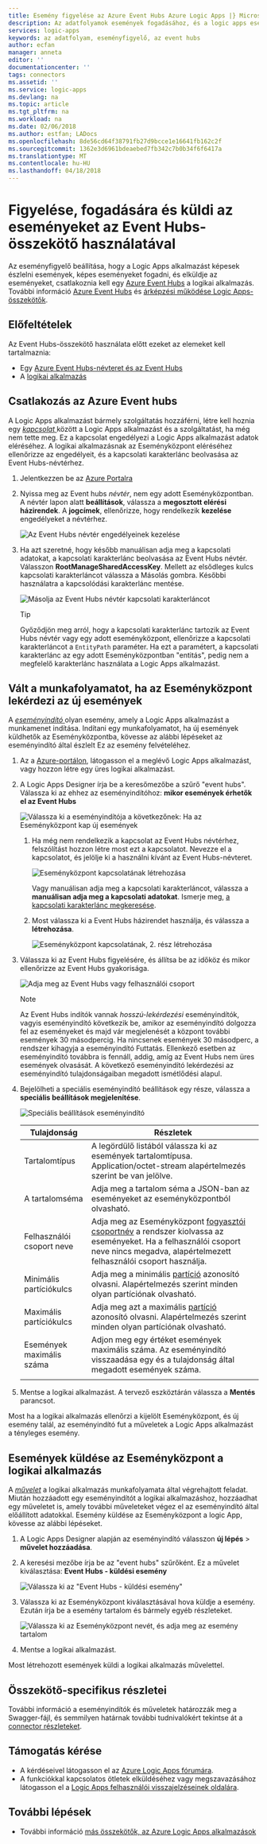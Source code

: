 ```yaml
---
title: Esemény figyelése az Azure Event Hubs Azure Logic Apps |} Microsoft Docs
description: Az adatfolyamok események fogadásához, és a logic apps események küldése az Azure Event Hubs használatával figyelése
services: logic-apps
keywords: az adatfolyam, eseményfigyelő, az event hubs
author: ecfan
manager: anneta
editor: ''
documentationcenter: ''
tags: connectors
ms.assetid: ''
ms.service: logic-apps
ms.devlang: na
ms.topic: article
ms.tgt_pltfrm: na
ms.workload: na
ms.date: 02/06/2018
ms.author: estfan; LADocs
ms.openlocfilehash: 8de56cd64f38791fb27d9bcce1e16641fb162c2f
ms.sourcegitcommit: 1362e3d6961bdeaebed7fb342c7b0b34f6f6417a
ms.translationtype: MT
ms.contentlocale: hu-HU
ms.lasthandoff: 04/18/2018
---
```

# <a name="monitor-receive-and-send-events-with-the-event-hubs-connector"></a>Figyelése, fogadására és küldi az eseményeket az Event Hubs-összekötő használatával

Az eseményfigyelő beállítása, hogy a Logic Apps alkalmazást képesek észlelni események, képes eseményeket fogadni, és elküldje az eseményeket, csatlakoznia kell egy [Azure Event Hubs](https://azure.microsoft.com/services/event-hubs) a logikai alkalmazás. További információ [Azure Event Hubs](../event-hubs/event-hubs-what-is-event-hubs.md) és [árképzési működése Logic Apps-összekötők](../logic-apps/logic-apps-pricing.md).

## <a name="prerequisites"></a>Előfeltételek

Az Event Hubs-összekötő használata előtt ezeket az elemeket kell tartalmaznia:

* Egy [Azure Event Hubs-névteret és az Event Hubs](../event-hubs/event-hubs-create.md)
* A [logikai alkalmazás](../logic-apps/quickstart-create-first-logic-app-workflow.md)

<a name="permissions-connection-string"></a>

## <a name="connect-to-azure-event-hubs"></a>Csatlakozás az Azure Event hubs

A Logic Apps alkalmazást bármely szolgáltatás hozzáférni, létre kell hoznia egy [ *kapcsolat* ](./connectors-overview.md) között a Logic Apps alkalmazást és a szolgáltatást, ha még nem tette meg. Ez a kapcsolat engedélyezi a Logic Apps alkalmazást adatok eléréséhez. A logikai alkalmazásnak az Eseményközpont eléréséhez ellenőrizze az engedélyeit, és a kapcsolati karakterlánc beolvasása az Event Hubs-névtérhez.

1.  Jelentkezzen be az [Azure Portalra](https://portal.azure.com "Azure Portal") 

2.  Nyissa meg az Event hubs *névtér*, nem egy adott Eseményközpontban. A névtér lapon alatt **beállítások**, válassza a **megosztott elérési házirendek**. A **jogcímek**, ellenőrizze, hogy rendelkezik **kezelése** engedélyeket a névtérhez.

    ![Az Event Hubs névtér engedélyeinek kezelése](./media/connectors-create-api-azure-event-hubs/event-hubs-namespace.png)

3. Ha azt szeretné, hogy később manuálisan adja meg a kapcsolati adatokat, a kapcsolati karakterlánc beolvasása az Event Hubs névtér. Válasszon **RootManageSharedAccessKey**. Mellett az elsődleges kulcs kapcsolati karakterláncot válassza a Másolás gombra. Későbbi használatra a kapcsolódási karakterlánc mentése.

    ![Másolja az Event Hubs névtér kapcsolati karakterláncot](media/connectors-create-api-azure-event-hubs/find-event-hub-namespace-connection-string.png)

    > [!TIP]
    > Győződjön meg arról, hogy a kapcsolati karakterlánc tartozik az Event Hubs névtér vagy egy adott eseményközpont, ellenőrizze a kapcsolati karakterláncot a `EntityPath` paraméter. Ha ezt a paramétert, a kapcsolati karakterlánc az egy adott Eseményközpontban "entitás", pedig nem a megfelelő karakterlánc használata a Logic Apps alkalmazást.

## <a name="trigger-workflow-when-your-event-hub-gets-new-events"></a>Vált a munkafolyamatot, ha az Eseményközpont lekérdezi az új események

A [ *eseményindító* ](../logic-apps/logic-apps-overview.md#logic-app-concepts) olyan esemény, amely a Logic Apps alkalmazást a munkamenet indítása. Indítani egy munkafolyamatot, ha új események küldhetők az Eseményközpontba, kövesse az alábbi lépéseket az eseményindító által észlelt Ez az esemény felvételéhez.

1. Az a [Azure-portálon](https://portal.azure.com "Azure-portálon"), látogasson el a meglévő Logic Apps alkalmazást, vagy hozzon létre egy üres logikai alkalmazást.

2. A Logic Apps Designer írja be a keresőmezőbe a szűrő "event hubs". Válassza ki az ehhez az eseményindítóhoz: **mikor események érhetők el az Event Hubs**

   ![Válassza ki a eseményindítója a következőnek: Ha az Eseményközpont kap új események](./media/connectors-create-api-azure-event-hubs/find-event-hubs-trigger.png)

   1. Ha még nem rendelkezik a kapcsolat az Event Hubs névtérhez, felszólítást hozzon létre most ezt a kapcsolatot. Nevezze el a kapcsolatot, és jelölje ki a használni kívánt az Event Hubs-névteret.

      ![Eseményközpont kapcsolatának létrehozása](./media/connectors-create-api-azure-event-hubs/create-event-hubs-connection-1.png)

      Vagy manuálisan adja meg a kapcsolati karakterláncot, válassza a **manuálisan adja meg a kapcsolati adatokat**. 
      Ismerje meg, [a kapcsolati karakterlánc megkeresése](#permissions-connection-string).

   2. Most válassza ki a Event Hubs házirendet használja, és válassza a **létrehozása**.

      ![Eseményközpont kapcsolatának, 2. rész létrehozása](./media/connectors-create-api-azure-event-hubs/create-event-hubs-connection-2.png)

3. Válassza ki az Event Hubs figyelésére, és állítsa be az időköz és mikor ellenőrizze az Event Hubs gyakorisága.

    ![Adja meg az Event Hubs vagy felhasználói csoport](./media/connectors-create-api-azure-event-hubs/select-event-hub.png)
    
    > [!NOTE]
    > Az Event Hubs indítók vannak *hosszú-lekérdezési* eseményindítók, vagyis eseményindító következik be, amikor az eseményindító dolgozza fel az eseményeket és majd vár megjelenését a központ további események 30 másodpercig.
    > Ha nincsenek események 30 másodperc, a rendszer kihagyja a eseményindító Futtatás. Ellenkező esetben az eseményindító továbbra is fennáll, addig, amíg az Event Hubs nem üres események olvasását.
    > A következő eseményindító lekérdezési az eseményindító tulajdonságaiban megadott ismétlődési alapul.


4. Bejelölheti a speciális eseményindító beállítások egy része, válassza a **speciális beállítások megjelenítése**.

    ![Speciális beállítások eseményindító](./media/connectors-create-api-azure-event-hubs/event-hubs-trigger-advanced.png)

    | Tulajdonság | Részletek |
    | --- | --- |
    | Tartalomtípus  |A legördülő listából válassza ki az események tartalomtípusa. Application/octet-stream alapértelmezés szerint be van jelölve. |
    | A tartalomséma |Adja meg a tartalom séma a JSON-ban az eseményeket az eseményközpontból olvasható. |
    | Felhasználói csoport neve |Adja meg az Eseményközpont [fogyasztói csoportnév](../event-hubs/event-hubs-features.md#consumer-groups) a rendszer kiolvassa az eseményeket. Ha a felhasználói csoport neve nincs megadva, alapértelmezett felhasználói csoport használja. |
    | Minimális partíciókulcs |Adja meg a minimális [partíció](../event-hubs/event-hubs-features.md#partitions) azonosító olvasni. Alapértelmezés szerint minden olyan partíciónak olvasható. |
    | Maximális partíciókulcs |Adja meg azt a maximális [partíció](../event-hubs/event-hubs-features.md#partitions) azonosító olvasni. Alapértelmezés szerint minden olyan partíciónak olvasható. |
    | Események maximális száma |Adjon meg egy értéket események maximális száma. Az eseményindító visszaadása egy és a tulajdonság által megadott események száma. |
    |||

5. Mentse a logikai alkalmazást. A tervező eszköztárán válassza a **Mentés** parancsot.

Most ha a logikai alkalmazás ellenőrzi a kijelölt Eseményközpont, és új esemény talál, az eseményindító fut a műveletek a Logic Apps alkalmazást a tényleges esemény.

## <a name="send-events-to-your-event-hub-from-your-logic-app"></a>Események küldése az Eseményközpont a logikai alkalmazás

A [*művelet*](../logic-apps/logic-apps-overview.md#logic-app-concepts) a logikai alkalmazás munkafolyamata által végrehajtott feladat. Miután hozzáadott egy eseményindítót a logikai alkalmazáshoz, hozzáadhat egy műveletet is, amely további műveleteket végez el az eseményindító által előállított adatokkal. Esemény küldése az Eseményközpont a logic App, kövesse az alábbi lépéseket.

1. A Logic Apps Designer alapján az eseményindító válasszon **új lépés** > **művelet hozzáadása**.

2. A keresési mezőbe írja be az "event hubs" szűrőként.
Ez a művelet kiválasztása: **Event Hubs - küldési esemény**

   ![Válassza ki az "Event Hubs - küldési esemény"](./media/connectors-create-api-azure-event-hubs/select-event-hubs-send-event-action.png)

3. Válassza ki az Eseményközpont kiválasztásával hova küldje a esemény. Ezután írja be a esemény tartalom és bármely egyéb részleteket.

   ![Válassza ki az Eseményközpont nevét, és adja meg az esemény tartalom](./media/connectors-create-api-azure-event-hubs/event-hubs-send-event-action.png)

4. Mentse a logikai alkalmazást.

Most létrehozott események küldi a logikai alkalmazás művelettel. 

## <a name="connector-specific-details"></a>Összekötő-specifikus részletei

További információ a eseményindítók és műveletek határozzák meg a Swagger-fájl, és semmilyen határnak további tudnivalókért tekintse át a [connector részleteket](/connectors/eventhubs/).

## <a name="get-support"></a>Támogatás kérése

* A kérdéseivel látogasson el az [Azure Logic Apps fórumára](https://social.msdn.microsoft.com/Forums/en-US/home?forum=azurelogicapps).
* A funkciókkal kapcsolatos ötletek elküldéséhez vagy megszavazásához látogasson el a [Logic Apps felhasználói visszajelzéseinek oldalára](http://aka.ms/logicapps-wish).

## <a name="next-steps"></a>További lépések

* További információ [más összekötők, az Azure Logic Apps alkalmazások](../connectors/apis-list.md)